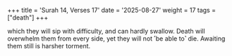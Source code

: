 +++
title = 'Surah 14, Verses 17'
date = '2025-08-27'
weight = 17
tags = ["death"]
+++

which they will sip with difficulty, and can hardly swallow. Death will overwhelm them from every side, yet they will not ˹be able to˺ die. Awaiting them still is harsher torment.